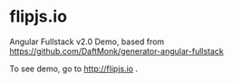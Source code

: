 # flipjs.io

Angular Fullstack v2.0 Demo, based from https://github.com/DaftMonk/generator-angular-fullstack

To see demo, go to http://flipjs.io .
